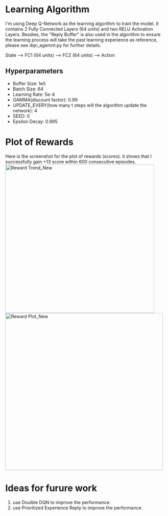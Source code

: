 # Learning Algorithm
I'm using Deep Q-Network as the learning algorithm to train the model. It contains 2 Fully Connected Layers (64 units) and two RELU Activation Layers. Besdies, the "Reply Buffer" is also used in the algorithm to ensure the learning process will take the past learning experience as reference, please see dqn_agemnt.py for further details.

State --> FC1 (64 units) --> FC2 (64 units) --> Action

## Hyperparameters
- Buffer Size: 1e5
- Batch Size: 64
- Learning Rate: 5e-4
- GAMMA(discount factor): 0.99
- UPDATE_EVERY(how many t steps will the algorithm update the network): 4
- SEED: 0
- Epsilon Decay: 0.995



# Plot of Rewards
Here is the screenshot for the plot of rewards (scores). it shows that I successfully gain +13 score within 600 consecutive episodes.
<img width="466" alt="Reward Trend_New" src="https://github.com/Ryan-ZL-Lin/RLND-Navigation/assets/33056320/35abb6de-518e-4a9f-9dd4-fb5ff18e5dd9">
<img width="493" alt="Reward Plot_New" src="https://github.com/Ryan-ZL-Lin/RLND-Navigation/assets/33056320/9a01fcf3-52c5-48d7-b017-2d4288bd7c35">



# Ideas for furure work
1. use Doulble DQN to improve the performance.
2. use Prioritized Experience Reply to improve the performance.
